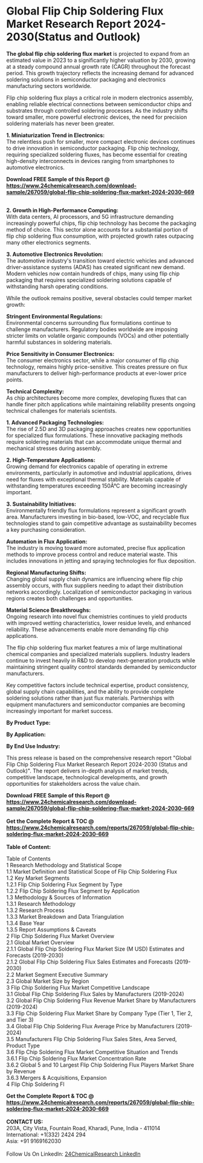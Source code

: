 <h1>Global Flip Chip Soldering Flux Market Research Report 2024-2030(Status and Outlook)</h1><p><strong>The global flip chip soldering flux market</strong> is projected to expand from an estimated value in 2023 to a significantly higher valuation by 2030, growing at a steady compound annual growth rate (CAGR) throughout the forecast period. This growth trajectory reflects the increasing demand for advanced soldering solutions in semiconductor packaging and electronics manufacturing sectors worldwide.</p><p>Flip chip soldering flux plays a critical role in modern electronics assembly, enabling reliable electrical connections between semiconductor chips and substrates through controlled soldering processes. As the industry shifts toward smaller, more powerful electronic devices, the need for precision soldering materials has never been greater.</p><p><strong>1. Miniaturization Trend in Electronics:</strong><br>
The relentless push for smaller, more compact electronic devices continues to drive innovation in semiconductor packaging. Flip chip technology, requiring specialized soldering fluxes, has become essential for creating high-density interconnects in devices ranging from smartphones to automotive electronics.</p><div><b>Download FREE Sample of this Report @ 
            <a href="https://www.24chemicalresearch.com/download-sample/267059/global-flip-chip-soldering-flux-market-2024-2030-669">
            https://www.24chemicalresearch.com/download-sample/267059/global-flip-chip-soldering-flux-market-2024-2030-669</a></b></div><br><p><strong>2. Growth in High-Performance Computing:</strong><br>
With data centers, AI processors, and 5G infrastructure demanding increasingly powerful chips, flip chip technology has become the packaging method of choice. This sector alone accounts for a substantial portion of flip chip soldering flux consumption, with projected growth rates outpacing many other electronics segments.</p><p><strong>3. Automotive Electronics Revolution:</strong><br>
The automotive industry's transition toward electric vehicles and advanced driver-assistance systems (ADAS) has created significant new demand. Modern vehicles now contain hundreds of chips, many using flip chip packaging that requires specialized soldering solutions capable of withstanding harsh operating conditions.</p><p>While the outlook remains positive, several obstacles could temper market growth:</p><p><strong>Stringent Environmental Regulations:</strong><br>
Environmental concerns surrounding flux formulations continue to challenge manufacturers. Regulatory bodies worldwide are imposing stricter limits on volatile organic compounds (VOCs) and other potentially harmful substances in soldering materials.</p><p><strong>Price Sensitivity in Consumer Electronics:</strong><br>
The consumer electronics sector, while a major consumer of flip chip technology, remains highly price-sensitive. This creates pressure on flux manufacturers to deliver high-performance products at ever-lower price points.</p><p><strong>Technical Complexity:</strong><br>
As chip architectures become more complex, developing fluxes that can handle finer pitch applications while maintaining reliability presents ongoing technical challenges for materials scientists.</p><p><strong>1. Advanced Packaging Technologies:</strong><br>
The rise of 2.5D and 3D packaging approaches creates new opportunities for specialized flux formulations. These innovative packaging methods require soldering materials that can accommodate unique thermal and mechanical stresses during assembly.</p><p><strong>2. High-Temperature Applications:</strong><br>
Growing demand for electronics capable of operating in extreme environments, particularly in automotive and industrial applications, drives need for fluxes with exceptional thermal stability. Materials capable of withstanding temperatures exceeding 150Â°C are becoming increasingly important.</p><p><strong>3. Sustainability Initiatives:</strong><br>
Environmentally friendly flux formulations represent a significant growth area. Manufacturers investing in bio-based, low-VOC, and recyclable flux technologies stand to gain competitive advantage as sustainability becomes a key purchasing consideration.</p><p><strong>Automation in Flux Application:</strong><br>
The industry is moving toward more automated, precise flux application methods to improve process control and reduce material waste. This includes innovations in jetting and spraying technologies for flux deposition.</p><p><strong>Regional Manufacturing Shifts:</strong><br>
Changing global supply chain dynamics are influencing where flip chip assembly occurs, with flux suppliers needing to adapt their distribution networks accordingly. Localization of semiconductor packaging in various regions creates both challenges and opportunities.</p><p><strong>Material Science Breakthroughs:</strong><br>
Ongoing research into novel flux chemistries continues to yield products with improved wetting characteristics, lower residue levels, and enhanced reliability. These advancements enable more demanding flip chip applications.</p><p>The flip chip soldering flux market features a mix of large multinational chemical companies and specialized materials suppliers. Industry leaders continue to invest heavily in R&amp;D to develop next-generation products while maintaining stringent quality control standards demanded by semiconductor manufacturers.</p><p>Key competitive factors include technical expertise, product consistency, global supply chain capabilities, and the ability to provide complete soldering solutions rather than just flux materials. Partnerships with equipment manufacturers and semiconductor companies are becoming increasingly important for market success.</p><p><strong>By Product Type:</strong></p><p><strong>By Application:</strong></p><p><strong>By End Use Industry:</strong></p><p>This press release is based on the comprehensive research report "Global Flip Chip Soldering Flux Market Research Report 2024-2030 (Status and Outlook)". The report delivers in-depth analysis of market trends, competitive landscape, technological developments, and growth opportunities for stakeholders across the value chain.</p><div><b>Download FREE Sample of this Report @ 
            <a href="https://www.24chemicalresearch.com/download-sample/267059/global-flip-chip-soldering-flux-market-2024-2030-669">
            https://www.24chemicalresearch.com/download-sample/267059/global-flip-chip-soldering-flux-market-2024-2030-669</a></b></div><br><div><b>Get the Complete Report & TOC @ 
            <a href="https://www.24chemicalresearch.com/reports/267059/global-flip-chip-soldering-flux-market-2024-2030-669">
            https://www.24chemicalresearch.com/reports/267059/global-flip-chip-soldering-flux-market-2024-2030-669</a></b></div><br>
            <b>Table of Content:</b><p>Table of Contents<br />
1 Research Methodology and Statistical Scope<br />
1.1 Market Definition and Statistical Scope of Flip Chip Soldering Flux<br />
1.2 Key Market Segments<br />
1.2.1 Flip Chip Soldering Flux Segment by Type<br />
1.2.2 Flip Chip Soldering Flux Segment by Application<br />
1.3 Methodology & Sources of Information<br />
1.3.1 Research Methodology<br />
1.3.2 Research Process<br />
1.3.3 Market Breakdown and Data Triangulation<br />
1.3.4 Base Year<br />
1.3.5 Report Assumptions & Caveats<br />
2 Flip Chip Soldering Flux Market Overview<br />
2.1 Global Market Overview<br />
2.1.1 Global Flip Chip Soldering Flux Market Size (M USD) Estimates and Forecasts (2019-2030)<br />
2.1.2 Global Flip Chip Soldering Flux Sales Estimates and Forecasts (2019-2030)<br />
2.2 Market Segment Executive Summary<br />
2.3 Global Market Size by Region<br />
3 Flip Chip Soldering Flux Market Competitive Landscape<br />
3.1 Global Flip Chip Soldering Flux Sales by Manufacturers (2019-2024)<br />
3.2 Global Flip Chip Soldering Flux Revenue Market Share by Manufacturers (2019-2024)<br />
3.3 Flip Chip Soldering Flux Market Share by Company Type (Tier 1, Tier 2, and Tier 3)<br />
3.4 Global Flip Chip Soldering Flux Average Price by Manufacturers (2019-2024)<br />
3.5 Manufacturers Flip Chip Soldering Flux Sales Sites, Area Served, Product Type<br />
3.6 Flip Chip Soldering Flux Market Competitive Situation and Trends<br />
3.6.1 Flip Chip Soldering Flux Market Concentration Rate<br />
3.6.2 Global 5 and 10 Largest Flip Chip Soldering Flux Players Market Share by Revenue<br />
3.6.3 Mergers & Acquisitions, Expansion<br />
4 Flip Chip Soldering Fl</p><div><b>Get the Complete Report & TOC @ 
            <a href="https://www.24chemicalresearch.com/reports/267059/global-flip-chip-soldering-flux-market-2024-2030-669">
            https://www.24chemicalresearch.com/reports/267059/global-flip-chip-soldering-flux-market-2024-2030-669</a></b></div><br><b>CONTACT US:</b><br>
            203A, City Vista, Fountain Road, Kharadi, Pune, India - 411014<br>
            International: +1(332) 2424 294<br>
            Asia: +91 9169162030 <br><br>
            Follow Us On LinkedIn: <a href="https://www.linkedin.com/company/24chemicalresearch/">24ChemicalResearch LinkedIn</a>